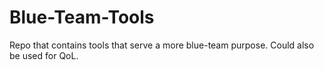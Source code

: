# Blue-Team-Tools
Repo that contains tools that serve a more blue-team purpose. Could also be used for QoL.
